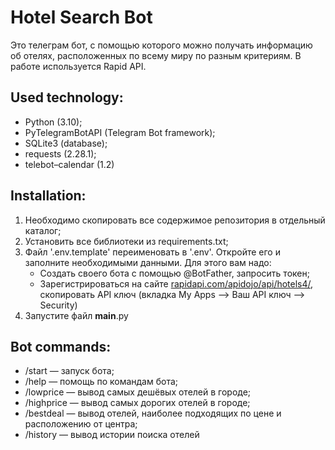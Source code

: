 # **Hotel Search Bot**


Это телеграм бот, с помощью которого можно получать информацию об отелях, расположенных по всему миру по разным критериям. В работе используется Rapid API.

## Used technology:

* Python (3.10);
* PyTelegramBotAPI (Telegram Bot framework);
* SQLite3 (database);
* requests (2.28.1);
* telebot–calendar (1.2)


## Installation:

1. Необходимо скопировать все содержимое репозитория в отдельный каталог;
2. Установить все библиотеки из requirements.txt;
3. Файл '.env.template' переименовать в '.env'. Откройте его и заполните необходимыми данными. Для этого вам надо:
    * Создать своего бота с помощью @BotFather, запросить токен;
    * Зарегистрироваться на сайте [rapidapi.com/apidojo/api/hotels4/](), скопировать API ключ (вкладка My Apps —> Ваш API ключ —> Security)
4. Запустите файл **main**.py


## Bot commands:

* /start — запуск бота;
* /help — помощь по командам бота;
* /lowprice — вывод самых дешёвых отелей в городе;
* /highprice — вывод самых дорогих отелей в городе;
* /bestdeal — вывод отелей, наиболее подходящих по цене и расположению от центра;
* /history — вывод истории поиска отелей
